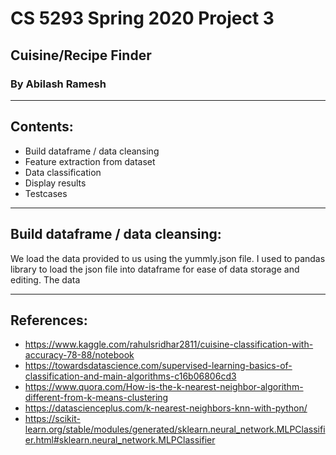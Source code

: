 # CS 5293 Spring 2020 Project 3
## Cuisine/Recipe Finder
### By Abilash Ramesh
-------
## Contents:
* Build dataframe / data cleansing
* Feature extraction from dataset
* Data classification
* Display results
* Testcases 
----
## Build dataframe / data cleansing:

We load the data provided to us using the yummly.json file. I used to pandas library to load the json file into dataframe for ease of data storage and editing. The data 


------
## References:
* https://www.kaggle.com/rahulsridhar2811/cuisine-classification-with-accuracy-78-88/notebook
* https://towardsdatascience.com/supervised-learning-basics-of-classification-and-main-algorithms-c16b06806cd3
* https://www.quora.com/How-is-the-k-nearest-neighbor-algorithm-different-from-k-means-clustering
* https://datascienceplus.com/k-nearest-neighbors-knn-with-python/
* https://scikit-learn.org/stable/modules/generated/sklearn.neural_network.MLPClassifier.html#sklearn.neural_network.MLPClassifier
